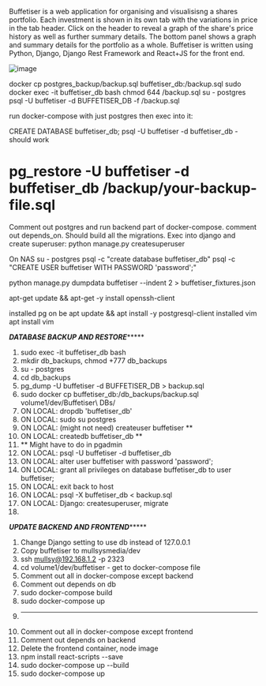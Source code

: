 Buffetiser is a web application for organising and visualisisng a shares portfolio. Each investment is shown in its own tab with the variations in price in the tab header. Click on the header to reveal a graph of the share's price history as well as further summary details.
The bottom panel shows a graph and summary details for the portfolio as a whole.
Buffetiser is written using Python, Django, Django Rest Framework and React+JS for the front end.

![image](https://github.com/user-attachments/assets/c747eb11-02e9-44ca-91fa-0dcdfa8b2320)


docker cp postgres_backup/backup.sql buffetiser_db:/backup.sql
sudo docker exec -it buffetiser_db bash
chmod 644 /backup.sql
su - postgres
psql -U buffetiser -d BUFFETISER_DB -f /backup.sql

run docker-compose with just postgres then exec into it:

CREATE DATABASE buffetiser_db;
psql -U buffetiser -d buffetiser_db - should work

# pg_restore -U buffetiser -d buffetiser_db /backup/your-backup-file.sql

Comment out postgres and run backend part of docker-compose. comment out depends_on. Should build all the migrations.
Exec into django and create superuser: python manage.py createsuperuser


On NAS
su - postgres
psql -c "create database buffetiser_db"
psql -c "CREATE USER buffetiser WITH PASSWORD 'password';"


python manage.py dumpdata buffetiser --indent 2 > buffetiser_fixtures.json

apt-get update && apt-get -y install openssh-client

installed pg on be
apt update && apt install -y postgresql-client
installed vim
apt install vim


*************************DATABASE BACKUP AND RESTORE******************************
1. sudo exec -it buffetiser_db bash
2. mkdir db_backups, chmod +777 db_backups
3. su - postgres
4. cd db_backups
5. pg_dump -U buffetiser -d BUFFETISER_DB > backup.sql
6. sudo docker cp buffetiser_db:/db_backups/backup.sql volume1/dev/Buffetiser\ DBs/
7. ON LOCAL: dropdb 'buffetiser_db'
8. ON LOCAL: sudo su postgres
9. ON LOCAL: (might not need) createuser buffetiser **
10. ON LOCAL: createdb buffetiser_db                **
11. ** Might have to do in pgadmin
12. ON LOCAL: psql -U buffetiser -d buffetiser_db
13. ON LOCAL: alter user buffetiser with password 'password';
14. ON LOCAL: grant all privileges on database buffetiser_db to user buffetiser;
15. ON LOCAL: exit back to host
16. ON LOCAL: psql -X buffetiser_db < backup.sql
17. ON LOCAL: Django: createsuperuser, migrate
18. 

*************************UPDATE BACKEND AND FRONTEND******************************
1. Change Django setting to use db instead of 127.0.0.1
2. Copy buffetiser to mullsysmedia/dev
3. ssh mullsy@192.168.1.2 -p 2323
4. cd volume1/dev/buffetiser - get to docker-compose file
5. Comment out all in docker-compose except backend
6. Comment out depends on db
7. sudo docker-compose build
8. sudo docker-compose up
9. -------------------------------------------------------------------------------
10. Comment out all in docker-compose except frontend
11. Comment out depends on backend
12. Delete the frontend container, node image
13. npm install react-scripts --save
14.  sudo docker-compose up --build
15.  sudo docker-compose up
